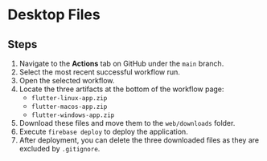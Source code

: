 # Desktop Files

## Steps

1. Navigate to the **Actions** tab on GitHub under the `main` branch.
2. Select the most recent successful workflow run.
3. Open the selected workflow.
4. Locate the three artifacts at the bottom of the workflow page:
    - `flutter-linux-app.zip`
    - `flutter-macos-app.zip`
    - `flutter-windows-app.zip`
5. Download these files and move them to the `web/downloads` folder.
6. Execute `firebase deploy` to deploy the application.
7. After deployment, you can delete the three downloaded files as they are excluded by `.gitignore`.
